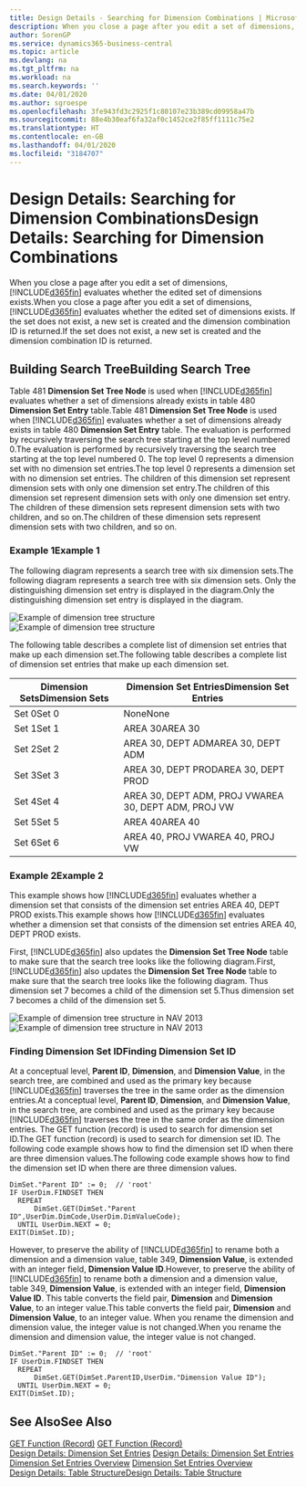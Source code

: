 ```yaml
---
title: Design Details - Searching for Dimension Combinations | Microsoft Docs
description: When you close a page after you edit a set of dimensions, Business Central evaluates whether the edited set of dimensions exists. If the set does not exist, a new set is created and the dimension combination ID is returned.
author: SorenGP
ms.service: dynamics365-business-central
ms.topic: article
ms.devlang: na
ms.tgt_pltfrm: na
ms.workload: na
ms.search.keywords: ''
ms.date: 04/01/2020
ms.author: sgroespe
ms.openlocfilehash: 3fe943fd3c2925f1c80107e23b389cd09958a47b
ms.sourcegitcommit: 88e4b30eaf6fa32af0c1452ce2f85ff1111c75e2
ms.translationtype: HT
ms.contentlocale: en-GB
ms.lasthandoff: 04/01/2020
ms.locfileid: "3184707"
---
```

# <a name="design-details-searching-for-dimension-combinations"></a><span data-ttu-id="21d84-104">Design Details: Searching for Dimension Combinations</span><span class="sxs-lookup"><span data-stu-id="21d84-104">Design Details: Searching for Dimension Combinations</span></span>
<span data-ttu-id="21d84-105">When you close a page after you edit a set of dimensions, [!INCLUDE[d365fin](includes/d365fin_md.md)] evaluates whether the edited set of dimensions exists.</span><span class="sxs-lookup"><span data-stu-id="21d84-105">When you close a page after you edit a set of dimensions, [!INCLUDE[d365fin](includes/d365fin_md.md)] evaluates whether the edited set of dimensions exists.</span></span> <span data-ttu-id="21d84-106">If the set does not exist, a new set is created and the dimension combination ID is returned.</span><span class="sxs-lookup"><span data-stu-id="21d84-106">If the set does not exist, a new set is created and the dimension combination ID is returned.</span></span>  

## <a name="building-search-tree"></a><span data-ttu-id="21d84-107">Building Search Tree</span><span class="sxs-lookup"><span data-stu-id="21d84-107">Building Search Tree</span></span>  
 <span data-ttu-id="21d84-108">Table 481 **Dimension Set Tree Node** is used when [!INCLUDE[d365fin](includes/d365fin_md.md)] evaluates whether a set of dimensions already exists in table 480 **Dimension Set Entry** table.</span><span class="sxs-lookup"><span data-stu-id="21d84-108">Table 481 **Dimension Set Tree Node** is used when [!INCLUDE[d365fin](includes/d365fin_md.md)] evaluates whether a set of dimensions already exists in table 480 **Dimension Set Entry** table.</span></span> <span data-ttu-id="21d84-109">The evaluation is performed by recursively traversing the search tree starting at the top level numbered 0.</span><span class="sxs-lookup"><span data-stu-id="21d84-109">The evaluation is performed by recursively traversing the search tree starting at the top level numbered 0.</span></span> <span data-ttu-id="21d84-110">The top level 0 represents a dimension set with no dimension set entries.</span><span class="sxs-lookup"><span data-stu-id="21d84-110">The top level 0 represents a dimension set with no dimension set entries.</span></span> <span data-ttu-id="21d84-111">The children of this dimension set represent dimension sets with only one dimension set entry.</span><span class="sxs-lookup"><span data-stu-id="21d84-111">The children of this dimension set represent dimension sets with only one dimension set entry.</span></span> <span data-ttu-id="21d84-112">The children of these dimension sets represent dimension sets with two children, and so on.</span><span class="sxs-lookup"><span data-stu-id="21d84-112">The children of these dimension sets represent dimension sets with two children, and so on.</span></span>  

### <a name="example-1"></a><span data-ttu-id="21d84-113">Example 1</span><span class="sxs-lookup"><span data-stu-id="21d84-113">Example 1</span></span>  
 <span data-ttu-id="21d84-114">The following diagram represents a search tree with six dimension sets.</span><span class="sxs-lookup"><span data-stu-id="21d84-114">The following diagram represents a search tree with six dimension sets.</span></span> <span data-ttu-id="21d84-115">Only the distinguishing dimension set entry is displayed in the diagram.</span><span class="sxs-lookup"><span data-stu-id="21d84-115">Only the distinguishing dimension set entry is displayed in the diagram.</span></span>  

 <span data-ttu-id="21d84-116">![Example of dimension tree structure](media/nav2013_dimension_tree.png "Example of dimension tree structure")</span><span class="sxs-lookup"><span data-stu-id="21d84-116">![Example of dimension tree structure](media/nav2013_dimension_tree.png "Example of dimension tree structure")</span></span>  

 <span data-ttu-id="21d84-117">The following table describes a complete list of dimension set entries that make up each dimension set.</span><span class="sxs-lookup"><span data-stu-id="21d84-117">The following table describes a complete list of dimension set entries that make up each dimension set.</span></span>  

|<span data-ttu-id="21d84-118">Dimension Sets</span><span class="sxs-lookup"><span data-stu-id="21d84-118">Dimension Sets</span></span>|<span data-ttu-id="21d84-119">Dimension Set Entries</span><span class="sxs-lookup"><span data-stu-id="21d84-119">Dimension Set Entries</span></span>|  
|--------------------|---------------------------|  
|<span data-ttu-id="21d84-120">Set 0</span><span class="sxs-lookup"><span data-stu-id="21d84-120">Set 0</span></span>|<span data-ttu-id="21d84-121">None</span><span class="sxs-lookup"><span data-stu-id="21d84-121">None</span></span>|  
|<span data-ttu-id="21d84-122">Set 1</span><span class="sxs-lookup"><span data-stu-id="21d84-122">Set 1</span></span>|<span data-ttu-id="21d84-123">AREA 30</span><span class="sxs-lookup"><span data-stu-id="21d84-123">AREA 30</span></span>|  
|<span data-ttu-id="21d84-124">Set 2</span><span class="sxs-lookup"><span data-stu-id="21d84-124">Set 2</span></span>|<span data-ttu-id="21d84-125">AREA 30, DEPT ADM</span><span class="sxs-lookup"><span data-stu-id="21d84-125">AREA 30, DEPT ADM</span></span>|  
|<span data-ttu-id="21d84-126">Set 3</span><span class="sxs-lookup"><span data-stu-id="21d84-126">Set 3</span></span>|<span data-ttu-id="21d84-127">AREA 30, DEPT PROD</span><span class="sxs-lookup"><span data-stu-id="21d84-127">AREA 30, DEPT PROD</span></span>|  
|<span data-ttu-id="21d84-128">Set 4</span><span class="sxs-lookup"><span data-stu-id="21d84-128">Set 4</span></span>|<span data-ttu-id="21d84-129">AREA 30, DEPT ADM, PROJ VW</span><span class="sxs-lookup"><span data-stu-id="21d84-129">AREA 30, DEPT ADM, PROJ VW</span></span>|  
|<span data-ttu-id="21d84-130">Set 5</span><span class="sxs-lookup"><span data-stu-id="21d84-130">Set 5</span></span>|<span data-ttu-id="21d84-131">AREA 40</span><span class="sxs-lookup"><span data-stu-id="21d84-131">AREA 40</span></span>|  
|<span data-ttu-id="21d84-132">Set 6</span><span class="sxs-lookup"><span data-stu-id="21d84-132">Set 6</span></span>|<span data-ttu-id="21d84-133">AREA 40, PROJ VW</span><span class="sxs-lookup"><span data-stu-id="21d84-133">AREA 40, PROJ VW</span></span>|  

### <a name="example-2"></a><span data-ttu-id="21d84-134">Example 2</span><span class="sxs-lookup"><span data-stu-id="21d84-134">Example 2</span></span>  
 <span data-ttu-id="21d84-135">This example shows how [!INCLUDE[d365fin](includes/d365fin_md.md)] evaluates whether a dimension set that consists of the dimension set entries AREA 40, DEPT PROD exists.</span><span class="sxs-lookup"><span data-stu-id="21d84-135">This example shows how [!INCLUDE[d365fin](includes/d365fin_md.md)] evaluates whether a dimension set that consists of the dimension set entries AREA 40, DEPT PROD exists.</span></span>  

 <span data-ttu-id="21d84-136">First, [!INCLUDE[d365fin](includes/d365fin_md.md)] also updates the **Dimension Set Tree Node** table to make sure that the search tree looks like the following diagram.</span><span class="sxs-lookup"><span data-stu-id="21d84-136">First, [!INCLUDE[d365fin](includes/d365fin_md.md)] also updates the **Dimension Set Tree Node** table to make sure that the search tree looks like the following diagram.</span></span> <span data-ttu-id="21d84-137">Thus dimension set 7 becomes a child of the dimension set 5.</span><span class="sxs-lookup"><span data-stu-id="21d84-137">Thus dimension set 7 becomes a child of the dimension set 5.</span></span>  

 <span data-ttu-id="21d84-138">![Example of dimension tree structure in NAV 2013](media/nav2013_dimension_tree_example2.png "Example of dimension tree structure in NAV 2013")</span><span class="sxs-lookup"><span data-stu-id="21d84-138">![Example of dimension tree structure in NAV 2013](media/nav2013_dimension_tree_example2.png "Example of dimension tree structure in NAV 2013")</span></span>  

### <a name="finding-dimension-set-id"></a><span data-ttu-id="21d84-139">Finding Dimension Set ID</span><span class="sxs-lookup"><span data-stu-id="21d84-139">Finding Dimension Set ID</span></span>  
 <span data-ttu-id="21d84-140">At a conceptual level, **Parent ID**, **Dimension**, and **Dimension Value**, in the search tree, are combined and used as the primary key because [!INCLUDE[d365fin](includes/d365fin_md.md)] traverses the tree in the same order as the dimension entries.</span><span class="sxs-lookup"><span data-stu-id="21d84-140">At a conceptual level, **Parent ID**, **Dimension**, and **Dimension Value**, in the search tree, are combined and used as the primary key because [!INCLUDE[d365fin](includes/d365fin_md.md)] traverses the tree in the same order as the dimension entries.</span></span> <span data-ttu-id="21d84-141">The GET function (record) is used to search for dimension set ID.</span><span class="sxs-lookup"><span data-stu-id="21d84-141">The GET function (record) is used to search for dimension set ID.</span></span> <span data-ttu-id="21d84-142">The following code example shows how to find the dimension set ID when there are three dimension values.</span><span class="sxs-lookup"><span data-stu-id="21d84-142">The following code example shows how to find the dimension set ID when there are three dimension values.</span></span>  

```  
DimSet."Parent ID" := 0;  // 'root'  
IF UserDim.FINDSET THEN  
  REPEAT  
      DimSet.GET(DimSet."Parent ID",UserDim.DimCode,UserDim.DimValueCode);  
  UNTIL UserDim.NEXT = 0;  
EXIT(DimSet.ID);  

```  

<span data-ttu-id="21d84-143">However, to preserve the ability of [!INCLUDE[d365fin](includes/d365fin_md.md)] to rename both a dimension and a dimension value, table 349, **Dimension Value**, is extended with an integer field, **Dimension Value ID**.</span><span class="sxs-lookup"><span data-stu-id="21d84-143">However, to preserve the ability of [!INCLUDE[d365fin](includes/d365fin_md.md)] to rename both a dimension and a dimension value, table 349, **Dimension Value**, is extended with an integer field, **Dimension Value ID**.</span></span> <span data-ttu-id="21d84-144">This table converts the field pair, **Dimension** and **Dimension Value**, to an integer value.</span><span class="sxs-lookup"><span data-stu-id="21d84-144">This table converts the field pair, **Dimension** and **Dimension Value**, to an integer value.</span></span> <span data-ttu-id="21d84-145">When you rename the dimension and dimension value, the integer value is not changed.</span><span class="sxs-lookup"><span data-stu-id="21d84-145">When you rename the dimension and dimension value, the integer value is not changed.</span></span>  

```  
DimSet."Parent ID" := 0;  // 'root'  
IF UserDim.FINDSET THEN  
  REPEAT  
      DimSet.GET(DimSet.ParentID,UserDim."Dimension Value ID");  
  UNTIL UserDim.NEXT = 0;  
EXIT(DimSet.ID);  

```  

## <a name="see-also"></a><span data-ttu-id="21d84-146">See Also</span><span class="sxs-lookup"><span data-stu-id="21d84-146">See Also</span></span>  
 <span data-ttu-id="21d84-147">[GET Function (Record)](/dynamics-nav/GET-Function--Record-)  </span><span class="sxs-lookup"><span data-stu-id="21d84-147">[GET Function (Record)](/dynamics-nav/GET-Function--Record-)  </span></span>  
 <span data-ttu-id="21d84-148">[Design Details: Dimension Set Entries](design-details-dimension-set-entries.md) </span><span class="sxs-lookup"><span data-stu-id="21d84-148">[Design Details: Dimension Set Entries](design-details-dimension-set-entries.md) </span></span>  
 <span data-ttu-id="21d84-149">[Dimension Set Entries Overview](design-details-dimension-set-entries-overview.md) </span><span class="sxs-lookup"><span data-stu-id="21d84-149">[Dimension Set Entries Overview](design-details-dimension-set-entries-overview.md) </span></span>  
 [<span data-ttu-id="21d84-150">Design Details: Table Structure</span><span class="sxs-lookup"><span data-stu-id="21d84-150">Design Details: Table Structure</span></span>](design-details-table-structure.md)   
 
